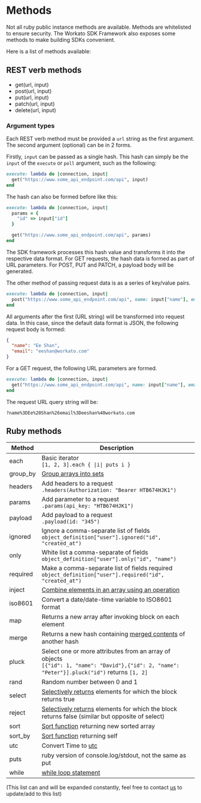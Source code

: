 # Methods

Not all ruby public instance methods are available. Methods are whitelisted to ensure security. The Workato SDK Framework also exposes some methods to make building SDKs convenient.

Here is a list of methods available:

## REST verb methods
- get(url, input)
- post(url, input)
- put(url, input)
- patch(url, input)
- delete(url, input)

### Argument types
Each REST verb method must be provided a `url` string as the first argument. The second argument (optional) can be in 2 forms.

Firstly, `input` can be passed as a single hash. This hash can simply be the `input` of the `execute` or `poll` argument, such as the following:

```ruby
execute: lambda do |connection, input|
  get("https://www.some_api_endpoint.com/api", input)
end
```

The hash can also be formed before like this:

```ruby
execute: lambda do |connection, input|
  params = {
    "id" => input["id"]
  }

  get("https://www.some_api_endpoint.com/api", params)
end
```

The SDK framework processes this hash value and transforms it into the respective data format. For GET requests, the hash data is formed as part of URL parameters. For POST, PUT and PATCH, a payload body will be generated.

The other method of passing request data is as a series of key/value pairs.

```ruby
execute: lambda do |connection, input|
  post("https://www.some_api_endpoint.com/api", name: input["name"], email: input["email"])
end
```

All arguments after the first (URL string) will be transformed into request data. In this case, since the default data format is JSON, the following request body is formed:

```json
{
  "name": "Ee Shan",
  "email": "eeshan@workato.com"
}
```

For a GET request, the following URL parameters are formed.

```ruby
execute: lambda do |connection, input|
  get("https://www.some_api_endpoint.com/api", name: input["name"], email: input["email"])
end
```

The request URL query string will be:

`?name%3DEe%20Shan%26email%3Deeshan%40workato.com`

## Ruby methods

Method | Description
--- | ----------
each | Basic iterator<br>`[1, 2, 3].each { \|i\| puts i }`
group_by | [Group arrays into sets](http://apidock.com/rails/Enumerable/group_by)
headers | Add headers to a request<br>`.headers(Authorization: "Bearer HTB674HJK1")`
params | Add parameter to a request<br>`.params(api_key: "HTB674HJK1")`
payload | Add payload to a request<br>`.payload(id: "345")`
ignored | Ignore a comma-separate list of fields<br>`object_definition["user"].ignored("id", "created_at")`
only | White list a comma-separate  of fields<br>`object_definition["user"].only("id", "name")`
required | Make a comma-separate list of fields required<br>`object_definition["user"].required("id", "created_at")`
inject | [Combine elements in an array using an operation](http://apidock.com/ruby/Enumerable/inject)
iso8601 | Convert a date/date-time variable to ISO8601 format
map | Returns a new array after invoking block on each element
merge | Returns a new hash containing [merged contents](https://ruby-doc.org/core-2.2.0/Hash.html#method-i-merge) of another hash
pluck | Select one or more attributes from an array of objects<br>`[{"id": 1, "name": "David"},{"id": 2, "name": "Peter"}].pluck("id")` returns `[1, 2]`
rand | Random number between 0 and 1
select | [Selectively returns](http://apidock.com/ruby/v1_9_3_392/Array/select) elements for which the block returns true
reject | [Selectively returns](http://apidock.com/ruby/v1_9_3_392/Array/reject) elements for which the block returns false (similar but opposite of select)
sort | [Sort function](http://apidock.com/ruby/Array/sort) returning new sorted array
sort_by | [Sort function](http://apidock.com/ruby/v1_9_3_392/Array/sort_by) returning self
utc | Convert Time to [utc](http://ruby-doc.org/core-2.2.0/Time.html#method-c-utc)
puts | ruby version of console.log/stdout, not the same as put
while | [while loop statement](https://www.tutorialspoint.com/ruby/ruby_loops.htm)

(This list can and will be expanded constantly, feel free to contact [us](support@workato.com) to update/add to this list)
